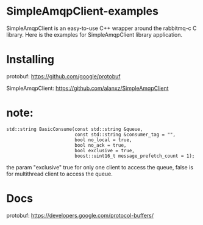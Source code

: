# SimpleAmqpClient-examples
SimpleAmqpClient is an easy-to-use C++ wrapper around the rabbitmq-c C library. Here is the examples for SimpleAmqpClient library application.

# Installing

protobuf: https://github.com/google/protobuf

SimpleAmqpClient: https://github.com/alanxz/SimpleAmqpClient

# note:

    std::string BasicConsume(const std::string &queue,
                             const std::string &consumer_tag = "",
                             bool no_local = true,
                             bool no_ack = true,
                             bool exclusive = true,
                             boost::uint16_t message_prefetch_count = 1);

the param "exclusive" true for only one client to access the queue, false is for multithread client to access the queue.

# Docs
protobuf: https://developers.google.com/protocol-buffers/

